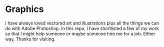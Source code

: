 # Graphics
I have always loved vectored art and illustrations plus all the things we can do with Adobe Photoshop.
In this repo, I have shortlisted a few of my work so that I might help someone or maybe someone hire me for a job.
Either way, Thanks for visiting.
